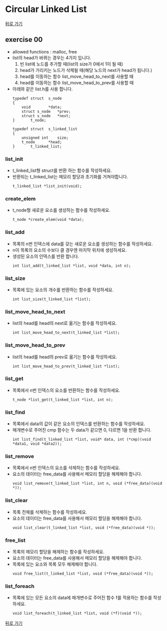 # Circular Linked List

[뒤로 가기](..)

## exercise 00
- allowed functions : malloc, free
- list의 head가 바뀌는 경우는 4가지 입니다.
	1. 빈 list에 노드를 추가할 때(list의 size가 0에서 1이 될 때)
	1. head가 가리키는 노드가 삭제될 때(해당 노드의 next가 head가 됩니다.)
	1. head를 이동하는 함수 list_move_head_to_next를 사용할 때
	1. head를 이동하는 함수 list_move_head_to_prev를 사용할 때
- 아래와 같은 list.h를 사용 합니다.
	```
	typedef struct	s_node
	{
		void		*data;
		struct s_node	*prev;
		struct s_node	*next;
	}		t_node;

	typedef struct	s_linked_list
	{
		unsigned int	size;
		t_node		*head;
	}		t_linked_list;
	```

### list_init
- t_linked_list형 struct를 반환 하는 함수를 작성하세요.
- 반환되는 t_linked_list는 메모리 할당과 초기화를 거쳐야합니다.
	```
	t_linked_list *list_init(void);
	```

### create_elem
- t_node형 새로운 요소를 생성하는 함수를 작성하세요.
	```
	t_node *create_elem(void *data);
	```
	
### list_add
- 목록의 n번 인덱스에 data를 갖는 새로운 요소를 생성하는 함수를 작성하세요.
- n이 목록의 요소의 수보다 클 경우엔 마지막 위치에 생성하세요.
- 생성된 요소의 인덱스를 반환 합니다.
	```
	int list_add(t_linked_list *list, void *data, int n);
	```

### list_size
- 목록에 있는 요소의 개수를 반환하는 함수를 작성하세요.
	```
	int list_size(t_linked_list *list);
	```

### list_move_head_to_next
- list의 head를 head의 next로 옮기는 함수를 작성하세요.
	```
	int list_move_head_to_next(t_linked_list *list);
	```

### list_move_head_to_prev
- list의 head를 head의 prev로 옮기는 함수를 작성하세요.
	```
	int list_move_head_to_prev(t_linked_list *list);
	```

### list_get
- 목록에서 n번 인덱스의 요소를 반환하는 함수를 작성하세요.
	```
	t_node *list_get(t_linked_list *list, int n);
	```

### list_find
- 목록에서 data의 값이 같은 요소의 인덱스를 반환하는 함수를 작성하세요.
- 매개변수로 주어진 cmp 함수는 두 data가 같으면 0, 다르면 1을 반환 합니다.
	```
	int list_find(t_linked_list *list, void* data, int (*cmp)(void *data1, void *data2));
	```

### list_remove
- 목록에서 n번 인덱스의 요소를 삭제하는 함수를 작성하세요.
- 요소의 데이터는 free_data를 사용해서 메모리 할당을 해제해야 합니다.
	```
	void list_remove(t_linked_list *list, int n, void (*free_data)(void *));
	```

### list_clear
- 목록 전체를 삭제하는 함수를 작성하세요.
- 요소의 데이터는 free_data를 사용해서 메모리 할당을 해제해야 합니다.
	```
	void list_clear(t_linked_list *list, void (*free_data)(void *));
	```

### free_list
- 목록의 메모리 할당을 해제하는 함수를 작성하세요.
- 요소의 데이터는 free_data를 사용해서 메모리 할당을 해제해야 합니다.
- 목록에 있는 요소와 목록 모두 해제해야 합니다.
	```
	void free_list(t_linked_list *list, void (*free_data)(void *));
	```

### list_foreach
- 목록에 있는 모든 요소의 data에 매개변수로 주어진 함수 f를 적용하는 함수를 작성하세요.
	```
	void list_foreach(t_linked_list *list, void (*f)(void *));
	```

[뒤로 가기](..)
